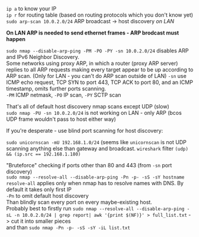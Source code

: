 `ip a` to know your IP  
`ip r`  for routing table (based on routing protocols which you don't know yet)  
`sudo arp-scan 10.0.2.0/24` ARP broadcast -> host discovery *on LAN*  

**On LAN ARP is needed to send ethernet frames - ARP brodcast must happen**  

`sudo nmap --disable-arp-ping -PM -PO -PY -sn 10.0.2.0/24` disables ARP and IPv6 Neighbor Discovery.  
Some networks using proxy ARP, in which a router (proxy ARP server) replies to all ARP requests making every target appear to be up according to ARP scan. (Only for LAN - you can't do ARP scan outside of LAN)
`-sn` use ICMP echo request, TCP SYN to port 443, TCP ACK to port 80, and an ICMP timestamp, omits further ports scanning.  
`-PM` ICMP netmask, `-PO` IP scan, `-PY` SCTP scan  

That's all of default host discovery nmap scans except UDP (slow)  
`sudo nmap -PU -sn 10.0.2.0/24` is not working on LAN - only ARP (bcos UDP frame wouldn't pass to host either way)

If you're desperate - use blind port scanning for host discovery:  

`sudo unicornscan -mU 192.168.1.0/24` (seems like `unicornscan` is not UDP scanning anything else than gateway and broadcast. `wireshark` filter `(udp) && (ip.src == 192.168.1.180)`

"Bruteforce" checking if ports other than 80 and 443 (from `-sn` port discovery)  
`sudo nmap --resolve-all --disable-arp-ping -Pn -p- -sS -sY hostname`  
`resolve-all` applies only when nmap has to resolve names with DNS. By default it takes only first IP  
`-Pn` to omit default host discovery  
Than blindly scan every port on every maybe-existing host.  
Probably best to firstly run `sudo nmap --resolve-all --disable-arp-ping -sL -n 10.0.2.0/24 | grep report| awk '{print $(NF)}' > full_list.txt` -> cut it into smaller pieces  
and than `sudo nmap -Pn -p- -sS -sY -iL list.txt`  